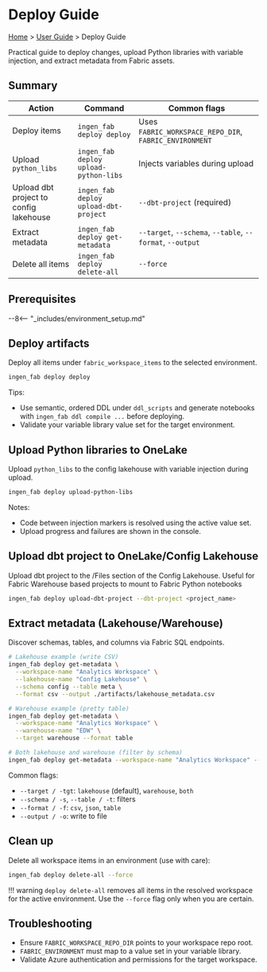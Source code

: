 # Deploy Guide

[Home](../index.md) > [User Guide](index.md) > Deploy Guide

Practical guide to deploy changes, upload Python libraries with variable injection, and extract metadata from Fabric assets.

## Summary

| Action | Command | Common flags |
|--------|---------|--------------|
| Deploy items | `ingen_fab deploy deploy` | Uses `FABRIC_WORKSPACE_REPO_DIR`, `FABRIC_ENVIRONMENT` |
| Upload `python_libs` | `ingen_fab deploy upload-python-libs` | Injects variables during upload |
| Upload dbt project to config lakehouse| `ingen_fab deploy upload-dbt-project` | `--dbt-project` (required)|
| Extract metadata | `ingen_fab deploy get-metadata` | `--target`, `--schema`, `--table`, `--format`, `--output` |
| Delete all items | `ingen_fab deploy delete-all` | `--force` |

## Prerequisites

--8<-- "_includes/environment_setup.md"

## Deploy artifacts

Deploy all items under `fabric_workspace_items` to the selected environment.

```bash
ingen_fab deploy deploy
```

Tips:
- Use semantic, ordered DDL under `ddl_scripts` and generate notebooks with `ingen_fab ddl compile ...` before deploying.
- Validate your variable library value set for the target environment.

## Upload Python libraries to OneLake

Upload `python_libs` to the config lakehouse with variable injection during upload.

```bash
ingen_fab deploy upload-python-libs
```

Notes:
- Code between injection markers is resolved using the active value set.
- Upload progress and failures are shown in the console.

## Upload dbt project to OneLake/Config Lakehouse

Upload dbt project to the /Files section of the Config Lakehouse. Useful for Fabric Warehouse based projects to mount to Fabric Python notebooks

```bash
ingen_fab deploy upload-dbt-project --dbt-project <project_name>
```

## Extract metadata (Lakehouse/Warehouse)

Discover schemas, tables, and columns via Fabric SQL endpoints.

```bash
# Lakehouse example (write CSV)
ingen_fab deploy get-metadata \
  --workspace-name "Analytics Workspace" \
  --lakehouse-name "Config Lakehouse" \
  --schema config --table meta \
  --format csv --output ./artifacts/lakehouse_metadata.csv

# Warehouse example (pretty table)
ingen_fab deploy get-metadata \
  --workspace-name "Analytics Workspace" \
  --warehouse-name "EDW" \
  --target warehouse --format table

# Both lakehouse and warehouse (filter by schema)
ingen_fab deploy get-metadata --workspace-name "Analytics Workspace" --schema sales --target both
```

Common flags:
- `--target / -tgt`: `lakehouse` (default), `warehouse`, `both`
- `--schema / -s`, `--table / -t`: filters
- `--format / -f`: `csv`, `json`, `table`
- `--output / -o`: write to file

## Clean up

Delete all workspace items in an environment (use with care):

```bash
ingen_fab deploy delete-all --force
```

!!! warning
    `deploy delete-all` removes all items in the resolved workspace for the active environment. Use the `--force` flag only when you are certain.

## Troubleshooting

- Ensure `FABRIC_WORKSPACE_REPO_DIR` points to your workspace repo root.
- `FABRIC_ENVIRONMENT` must map to a value set in your variable library.
- Validate Azure authentication and permissions for the target workspace.
